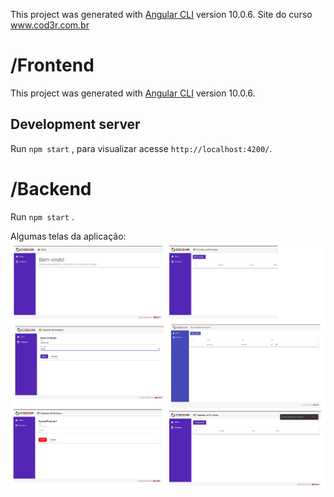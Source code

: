 This project was generated with [Angular CLI](https://github.com/angular/angular-cli) version 10.0.6.
Site do curso www.cod3r.com.br

# /Frontend

This project was generated with [Angular CLI](https://github.com/angular/angular-cli) version 10.0.6.

## Development server

Run `npm start` , para visualizar acesse `http://localhost:4200/`. 

# /Backend

Run `npm start` .


Algumas telas da aplicação:
![imgem da aplicação](https://github.com/leandrorodca/angular-crud/blob/master/readme.png)
